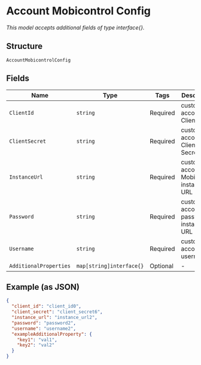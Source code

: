 
# Account Mobicontrol Config

*This model accepts additional fields of type interface{}.*

## Structure

`AccountMobicontrolConfig`

## Fields

| Name | Type | Tags | Description |
|  --- | --- | --- | --- |
| `ClientId` | `string` | Required | customer account Client ID |
| `ClientSecret` | `string` | Required | customer account Client Secret |
| `InstanceUrl` | `string` | Required | customer account MobiControl instance URL |
| `Password` | `string` | Required | customer account password instance URL |
| `Username` | `string` | Required | customer account username |
| `AdditionalProperties` | `map[string]interface{}` | Optional | - |

## Example (as JSON)

```json
{
  "client_id": "client_id0",
  "client_secret": "client_secret6",
  "instance_url": "instance_url2",
  "password": "password2",
  "username": "username2",
  "exampleAdditionalProperty": {
    "key1": "val1",
    "key2": "val2"
  }
}
```

